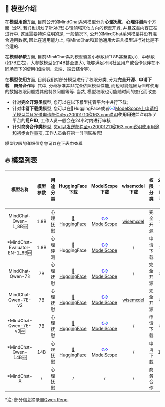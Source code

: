 ## 👏 模型介绍

在**模型用途**方面, 目前公开的MindChat系列模型分为**心理抚慰**、**心理评测**两个方面. 当然, 我们也规划了针对(泛)心理领域其他方向的模型开发, 并且这些内容正在进行中. 这里需要特殊注明的是, 一般情况下, 公开的MindChat系列模型并没有混合通用数据, 因此在通用能力上, 将MindChat和其他通用大语言模型进行对比是不合适的.

在**模型参数**方面, 目前MindChat系列模型涵盖小参数(如1.8B甚至更小)、中参数(如7B左右)、大参数模型(如14B甚至更大), 能够满足不同社区用户或合作伙伴在不同场景下的使用(如端侧、云端、端云结合等). 

在**模型使用**方面, 目前我们对部分模型进行了权限分类, 分为**完全开源**、**申请下载**、**商务合作**等. 其中, 分级标准并非完全依照模型性能, 而也可能是因为训练使用的数据权限问题或其他特殊问题等等. 当然, 模型权限也可能随时间的变化而改变. 

* 针对**完全开源类**模型, 您可以在以下模型托管平台中进行下载; 
* 针对**申请下载类**模型, 您可以在🤗HuggingFace或者<img src="../assets/image/modelscope_logo.png" width="20px" />ModelScope上申请相关模型并且发送申请邮件至yx20001210@163.com说明**使用用途**并注明相关平台的**用户ID**, 工作人员一般会在24小时内进行审核; 
* 针对**商务合作类**模型, 您可以发送邮件至yx20001210@163.com说明使用用途和初步合作事项, 工作人员会在第一时间联系您!  

模型权限的详细信息您可以在下表中查看.

## 🔥 模型列表

| 模型名称 | 模型参数 | 用途分类 | HuggingFace 下载 | ModelScope 下载 | wisemodel 下载 | 权限分类 | 生成2048个token的最小显存占用 | 公开日期 |
| :----: | :----: | :----: | :----: | :----: | :----: | :----: | :----: | :----: |
| MindChat-Qwen-1_8B🆕 | 1.8B | 心理抚慰 | [🤗HuggingFace](https://huggingface.co/X-D-Lab/MindChat-Qwen-1_8B) | [<img src="../assets/image/modelscope_logo.png" width="20px" />ModelScope](https://modelscope.cn/models/X-D-Lab/MindChat-Qwen-1_8B/summary) | [wisemodel](https://wisemodel.cn/models/X-D-Lab/MindChat-Qwen-1_8B) | 完全开源 | 2.9GB | 2024.01.01 |
| *MindChat-Evaluator-EN-1_8B🆕 | 1.8B | 心理评测 | 🤗HuggingFace | [<img src="../assets/image/modelscope_logo.png" width="20px" />ModelScope](https://modelscope.cn/models/X-D-Lab/MindChat-Qwen-1_8B/summary) | / | 申请下载 | 2.9GB | 2024.01.08 |
| MindChat-Qwen-7B | 7B | 心理抚慰 | [🤗HuggingFace](https://huggingface.co/X-D-Lab/MindChat-Qwen-7B) | [<img src="../assets/image/modelscope_logo.png" width="20px" />ModelScope](https://modelscope.cn/models/X-D-Lab/MindChat-Qwen-7B/summary) | / | 完全开源 | 8.2GB | 2023.08.05 |
| MindChat-Qwen-7B-v2 | 7B | 心理抚慰 | [🤗HuggingFace](https://huggingface.co/X-D-Lab/MindChat-Qwen-7B-v2) | [<img src="../assets/image/modelscope_logo.png" width="20px" />ModelScope](https://modelscope.cn/models/X-D-Lab/MindChat-Qwen-7B-v2/summary) | [wisemodel](https://wisemodel.cn/models/X-D-Lab/MindChat) | 完全开源 | 8.2GB | 2023.09.04 |
| *MindChat-Qwen-7B-v3🆕 | 7B | 心理抚慰 | [🤗HuggingFace](https://huggingface.co/X-D-Lab/MindChat-Qwen-7B-v3) | [<img src="../assets/image/modelscope_logo.png" width="20px" />ModelScope](https://modelscope.cn/models/X-D-Lab/MindChat-Qwen-7B-v3/summary) | / | 申请下载 | 8.2GB | 2024.01.05 |
| *MindChat-Qwen-14B🆕 | 14B | 心理抚慰 | [🤗HuggingFace](https://huggingface.co/X-D-Lab/MindChat-Qwen-14B) | [<img src="../assets/image/modelscope_logo.png" width="20px" />ModelScope](https://modelscope.cn/models/X-D-Lab/MindChat-Qwen-14B/summary) | / | 申请下载 | 13.0GB | 2024.01.13 |
| *MindChat-X | / | 心理抚慰 | / | / | / | 商务合作 | / | 2024.01.20 |  

*注: 部分信息摘录自[Qwen Repo](https://github.com/QwenLM/Qwen).
